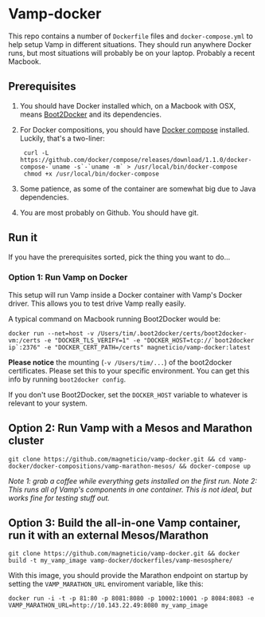 # Vamp-docker

This repo contains a number of `Dockerfile` files and `docker-compose.yml` to help setup Vamp in 
different situations. They should run anywhere Docker runs, but most situations will probably be on your laptop. 
Probably a recent Macbook.

## Prerequisites

1. You should have Docker installed which, on a Macbook with OSX, means [Boot2Docker](http://boot2docker.io/) and its dependencies.
2. For Docker compositions, you should have [Docker compose](https://docs.docker.com/compose/install/) installed. Luckily,
that's a two-liner:

        curl -L https://github.com/docker/compose/releases/download/1.1.0/docker-compose-`uname -s`-`uname -m` > /usr/local/bin/docker-compose
        chmod +x /usr/local/bin/docker-compose
3. Some patience, as some of the container are somewhat big due to Java dependencies.
4. You are most probably on Github. You should have git.

## Run it

If you have the prerequisites sorted, pick the thing you want to do...

### Option 1: Run Vamp on Docker

This setup will run Vamp inside a Docker container with Vamp's Docker driver. This allows you to test drive Vamp really easily.

A typical command on Macbook running Boot2Docker would be:

```
docker run --net=host -v /Users/tim/.boot2docker/certs/boot2docker-vm:/certs -e "DOCKER_TLS_VERIFY=1" -e "DOCKER_HOST=tcp://`boot2docker ip`:2376" -e "DOCKER_CERT_PATH=/certs" magneticio/vamp-docker:latest
```

**Please notice** the mounting (`-v /Users/tim/...`) of the boot2docker certificates. Please set this to your specific environment. You can get this info by running `boot2docker config`.

If you don't use Boot2Docker, set the `DOCKER_HOST` variable to whatever is relevant to your system.

## Option 2: Run Vamp with a Mesos and Marathon cluster

    git clone https://github.com/magneticio/vamp-docker.git && cd vamp-docker/docker-compositions/vamp-marathon-mesos/ && docker-compose up    
*Note 1: grab a coffee while everything gets installed on the first run.*
*Note 2: This runs all of Vamp's components in one container. This is not ideal, but works fine for testing stuff out.*


## Option 3: Build the all-in-one Vamp container, run it with an external Mesos/Marathon

    git clone https://github.com/magneticio/vamp-docker.git && docker build -t my_vamp_image vamp-docker/dockerfiles/vamp-mesosphere/    

With this image, you should provide the Marathon endpoint on startup by setting the `VAMP_MARATHON_URL` enviroment variable, like this:

    docker run -i -t -p 81:80 -p 8081:8080 -p 10002:10001 -p 8084:8083 -e VAMP_MARATHON_URL=http://10.143.22.49:8080 my_vamp_image